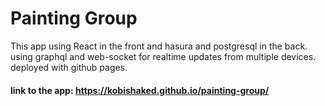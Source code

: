 # Painting Group
This app using React in the front and hasura and postgresql in the back.
using graphql and web-socket for realtime updates from multiple devices.
deployed with github pages.

#### link to the app: https://kobishaked.github.io/painting-group/

